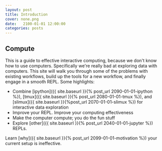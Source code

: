 ```yaml
---
layout: post
title: Introduction
cover: none.png
date:   2100-01-01 12:00:00
categories: posts
---
```


Compute
---

This is a guide to effective interactive computing, because we don't know how to use computers.  Specifically we're really bad at exploring data with computers.  This site will walk you through some of the problems with existing workflows, build up the tools for a new workflow, and finally engage in a smooth REPL.  Some highlights:

* Combine [ipython]({{ site.baseurl }}{% post_url 2090-01-01-ipython %}), [tmux]({{ site.baseurl }}{% post_url 2080-01-01-tmux %}), and [slimux]({{ site.baseurl }}{%post_url 2070-01-01-slimux %}) for interactive data exploration
* Improve your REPL.  Improve your computing effectiveness
* Make the computer compute; you do the fun stuff
* Explore [other]({{ site.baseurl }}{% post_url 2040-01-01-jupyter %}) REPLs.

Learn [why]({{ site.baseurl }}{% post_url 2099-01-01-motivation %}) your current setup is ineffective.
